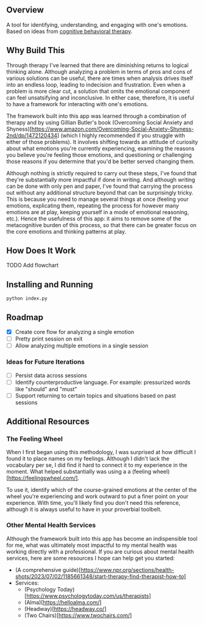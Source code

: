 ## Overview

A tool for identifying, understanding, and engaging with one's emotions. Based on ideas from [cognitive behavioral therapy](https://en.wikipedia.org/wiki/Cognitive_behavioral_therapy).

## Why Build This

Through therapy I've learned that there are diminishing returns to logical thinking alone. Although analyzing a problem in terms of pros and cons of various solutions can be useful, there are times when analysis drives itself into an endless loop, leading to indecision and frustration. Even when a problem is more clear cut, a solution that omits the emotional component can feel unsatsifying and inconclusive. In either case, therefore, it is useful to have a framework for interacting with one's emotions. 

The framework built into this app was learned through a combination of therapy and by using Gillian Butler's book (Overcoming Social Anxiety and Shyness)[https://www.amazon.com/Overcoming-Social-Anxiety-Shyness-2nd/dp/1472120434] (which I highly recommended if you struggle with either of those problems). It involves shifting towards an attitude of curiosity about what emotions you're currently experiencing, examining the reasons you believe you're feeling those emotions, and questioning or challenging those reasons if you determine that you'd be better served changing them. 

Although nothing is strictly required to carry out these steps, I've found that they're substantially more impactful if done in writing. And although writing can be done with only pen and paper, I've found that carrying the process out without any additional structure beyond that can be surprisingly tricky. This is because you need to manage several things at once (feeling your emotions, explicating them, repeating the process for however many emotions are at play, keeping yourself in a mode of emotional reasoning, etc.). Hence the usefulness of this app: it aims to remove some of the metacognitive burden of this process, so that there can be greater focus on the core emotions and thinking patterns at play.

## How Does It Work

TODO Add flowchart

## Installing and Running

```
python index.py
```

## Roadmap

- [x] Create core flow for analyzing a single emotion
- [ ] Pretty print session on exit
- [ ] Allow analyzing multiple emotions in a single session

### Ideas for Future Iterations

- [ ] Persist data across sessions
- [ ] Identify counterproductive language. For example: pressurized words like "should" and "must"
- [ ] Support returning to certain topics and situations based on past sessions

## Additional Resources 

### The Feeling Wheel

When I first began using this methodology, I was surprised at how difficult I found it to place names on my feelings. Although I didn't lack the vocabulary per se, I did find it hard to connect it to my experience in the moment. What helped substantially was using a a (feeling wheel)[https://feelingswheel.com/]. 

To use it, identify which of the course-grained emotions at the center of the wheel you're experiencing and work outward to put a finer point on your experience. With time, you'll likely find you don't need this reference, although it is always useful to have in your proverbial toolbelt. 

### Other Mental Health Services

Although the framework built into this app has become an indispensible tool for me, what was ultimately most impactful to my mental health was working directly with a professional. If you are curious about mental health services, here are some resources I hope can help get you started:

- (A comprehensive guide)[https://www.npr.org/sections/health-shots/2023/07/02/1185661348/start-therapy-find-therapist-how-to]
- Services:
  - (Psychology Today)[https://www.psychologytoday.com/us/therapists]
  - (Alma)[https://helloalma.com/]
  - (Headway)[https://headway.co/]
  - (Two Chairs)[https://www.twochairs.com/]




